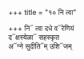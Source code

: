 +++
title = "१० नि त्वा"

+++
नि᳓ त्वा दधे व᳓रेणियं  
द᳓क्षस्येळा᳓ सहस्कृत  
अ᳓ग्ने सुदीति᳓म् उशि᳓जम्